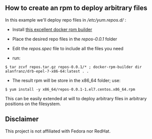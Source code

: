 ## How to create an rpm to deploy arbitrary files

In this example we'll deploy repo files in _/etc/yum.repos.d/_ :

- Install [this excellent docker rpm builder](https://github.com/alanfranz/docker-rpm-builder)

- Place the desired repo files in the _repos-0.0.1_ folder

- Edit the _repos.spec_ file to include all the files you need

- run:

```
$ tar zcvf repos.tar.gz repos-0.0.1/* ; docker-rpm-builder dir alanfranz/drb-epel-7-x86-64:latest . .
```
 
- The result rpm will be store in the x86_64 folder; use:

```
$ yum install -y x86_64/repos-0.0.1-1.el7.centos.x86_64.rpm
```

This can be easily extended at will to deploy arbitrary files in arbitrary positions on the filesystem.


## Disclaimer

This project is not affiliated with Fedora nor RedHat.
